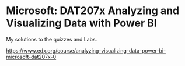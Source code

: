 # Microsoft: DAT207x Analyzing and Visualizing Data with Power BI

My solutions to the quizzes and Labs.

https://www.edx.org/course/analyzing-visualizing-data-power-bi-microsoft-dat207x-0
